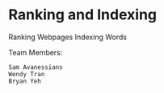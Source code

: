 # Ranking and Indexing
Ranking Webpages
Indexing Words

Team Members:

    Sam Avanessians
    Wendy Tran
    Bryan Yeh

